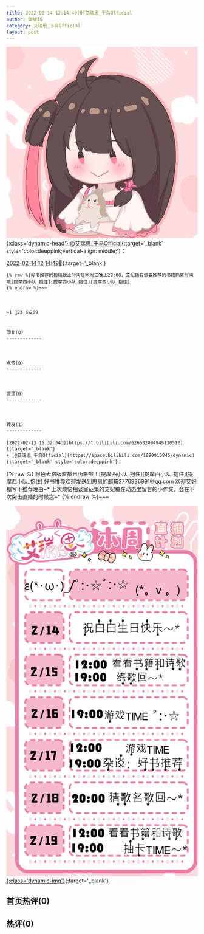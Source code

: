 ```yaml
---
title: 2022-02-14 12:14:49(0)艾瑞思_千鸟Official
author: 御坂IO
category: 艾瑞思_千鸟Official
layout: post
---
```


![img](/images/7e08840c56f251de28bdf766b647bd5fe9a5d50a.jpg){:class='dynamic-head'}
[@艾瑞思_千鸟Official](https://space.bilibili.com/1090010845/dynamic){:target='_blank' style='color:deeppink;vertical-align: middle;'}：

[2022-02-14 12:14:49🔗](https://t.bilibili.com/626952220332061733){:target='_blank'}

~~~
{% raw %}好书推荐的投稿截止时间是本周三晚上22:00，艾妃糖有想要推荐的书籍抓紧时间哦[提摩西小队_抱住][提摩西小队_抱住][提摩西小队_抱住]
{% endraw %}~~~



↪️1 💬23 👍209


回复(0)
-------------



点赞(0)
-------------



置顶(0)
-------------



转发(1)
-------------

[2022-02-13 15:32:34🔗](https://t.bilibili.com/626632094949130512){:target='_blank'}
+ [@艾瑞思_千鸟Official](https://space.bilibili.com/1090010845/dynamic){:target='_blank' style='color:deeppink'}：
~~~
{% raw %}       粉色表格版直播日历来啦！[提摩西小队_抱住][提摩西小队_抱住][提摩西小队_抱住]
       好书推荐欢迎发送到思思的邮箱2776936991@qq.com
欢迎艾妃糖写下推荐理由~*
    上次烦恼相谈室征集的艾妃糖在动态里留言的小作文，会在下次突击直播的时候念~*
{% endraw %}~~~


[![img](/images/19773b0df7a4d956c28aa0a6d91f7e9eeee4a594.jpg){:class='dynamic-img'}](/images/19773b0df7a4d956c28aa0a6d91f7e9eeee4a594.jpg){:target='_blank'}




首页热评(0)
-------------



热评(0)
-------------



